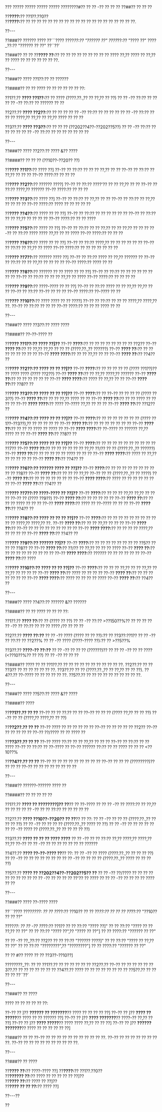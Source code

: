 ??? ????? ????? ????? ????? ????????#?? ?? ?? -?? ?? ?? ??
??##?? ?? ?? ??

??**????:**?? ??1??.??0??  
??**????:**?? ?? ?? ?? ?? ?? ?? ?? ?? ?? ?? ?? ?? ?? ?? ?? ?? ?? ?? ?? ??.

??---

??###?? ?????? ????
??```????
????_??:?? "?????? ??"
????_??:?? "???? ??"
????_??:?? "?????? ?? ??"
??``??`

??###?? ?? ??
??**???? ??:**?? ?? ?? ?? ?? ?? ?? ?? ?? ?? ???? ??,?? ???? ?? ??,?? ?? ???? ?? ?? ?? ?? ?? ?? ??.

??---

??###?? ???? ??1??:?? ?? ??????

??####?? ?? ??
???? ?? ?? ?? ?? ?? ?? ??:

??1??.?? **???? ??1??:**?? ?? ???? (????.??.,?? ?? ??,?? ?? ??)
??  ?? -?? ??:?? ?? ??
??  ?? -?? ??:?? ?? ?????? ?? ??

??2??.?? **???? ??2??:**?? ?? ?? ??
??  ?? -?? ??:?? ?? ?? ?? ??
??  ?? -?? ??:?? ?? ?? ?? ????,?? ??,?? ?? ??,?? ???? ?? ?? ??

??3??.?? **???? ??3??:**?? ?? ?? ?? (??202??4??-??202??5??)
??  ?? -?? ??:?? ?? ?? ?? ??
??  ?? -?? ??:?? ?? ?? ?? ?? ?? ?? ??

??---

??###?? ???? ??2??:?? ???? &?? ????

??####?? ?? ?? ?? (??10??-??20?? ??)

??**???? ??1??:**?? ???? ??]
??-?? ?? ??:?? ?? ?? ?? ??,?? ?? ??
??-?? ?? ??:?? ?? ??,?? ?? ?? ??
??-?? ????:?? ?? ?? ??

??**???? ??2??:**?? ?????? ????]
??-?? ?? ??:?? ????'?? ?? ?? ??,?? ?? ??
??-?? ?? ??:?? ????,?? ??????
??-?? ????:?? ?? ?? ??

??**???? ??3??:**?? ???? ??]
??-?? ?? ??:?? ?? ??,?? ?? ??
??-?? ?? ??:?? ?? ??,?? ?? ?? ?? ??
??-?? ????:?? ???? ?? ?? ?? ?? ??

??**???? ??4??:**?? ???? ?? ?? ??]
??-?? ?? ??:?? ?? ?? ?? ?? ?? ??
??-?? ?? ??:?? ?? ?? ??,?? ?? ?? ?? ??
??-?? ????:?? ?? ?? ????

??**???? ??5??:**?? ???? ?? ??]
??-?? ?? ??:?? ?? ?? ??.?? ?? ?? ??.?? ?? ?? ??
??-?? ?? ??:?? ???? ???? ??,?? ?? ?? ????
??-?? ????:?? ?? ?? ??

??**???? ??6??:**?? ???? ?? ?? ??]
??-?? ?? ??:?? ????,?? ?? ?? ?? ?? ?? ??
??-?? ?? ??:?? ?? ??,?? ?? ????
??-?? ????:?? ?? ?? ?? ?? ?? ?? ??

??**???? ??7??:**?? ?????? ???? ??]
??-?? ?? ??:?? ???? ?? ??,?? ?????? ??
??-?? ?? ??:?? ?? ?? ??,?? ?? ?? ?? ??
??-?? ????:?? ???? ?? ??

??**???? ??8??:**?? ?????? ?? ?? ???? ?? ?? ??]
??-?? ?? ??:?? ?? ?? ?? ?? ?? ?? ?? ??
??-?? ?? ??:?? ?? ?? ?? ??,?? ?? ????
??-?? ????:?? ?? ?? ?? ??

??**???? ??9??:**?? ????-???? ?? ?? ??]
??-?? ?? ??:?? ???? ?? ?? ??,?? ??,?? ?? ??
??-?? ?? ??:?? ??-?? ?? ?? ??
??-?? ????:?? ??-???? ?? ??

??**???? ??10??:**?? ???? ???? ?? ?? ????]
??-?? ?? ??:?? ?? ?? ?? ????,?? ????,?? ??.
??-?? ?? ??:?? ?? ?? ??
??-?? ????:?? ?? ?? ?? ???? ?? ??

??---

??###?? ???? ??3??:?? ???? ????

??####?? ??-??-???? ??

??**???? ??1??:?? ???? ??]??**
??-?? **????:**?? ?? ?? ?? ?? ?? ?? ?? ?? ??2??
??-?? **???? ??:**?? ?? ??,?? ??,?? ?? ?? ?? (????.??.,?? ??????)
??-?? **???? ??:**?? ?? ?? ?? ?? ?? ?? ?? ??
??-?? **???? ????:**?? ?? ?? ??,?? ?? ??
??-?? **???? ??:**?? ??4?? ??

??**???? ??2??:?? ???? ?? ?? ??]??**
??-?? **????:**?? ?? ?? ?? ?? ?? (???? ??1??)?? ?? ???? ???? (???? ??2??)
??-?? **???? ??:**?? ?? ??,?? ????,?? ??????
??-?? **???? ??:**?? ?? ?? ?? ?? ?? ??
??-?? **???? ????:**?? ???? ?? ??,?? ?? ??
??-?? **???? ??:**?? ??8?? ??

??**???? ??3??:?? ???? ?? ?? ??]??**
??-?? **????:**?? ?? ??-?? ?? ?? ?? ?? (???? ??3??)
??-?? **???? ??:**?? ?? ?? ??,?? ???? ?? ??
??-?? **???? ??:**?? ?? ?? ???? ?? ?? ?? ??
??-?? **???? ????:**?? ???? ??-???? ??,?? ?? ?? ??
??-?? **???? ??:**?? ??12?? ??

??**???? ??4??:?? ???? ?? ?? ??]??**
??-?? **????:**?? ?? ?? ?? ?? ?? ?? ?? (???? ??1??-??3??),?? ?? ?? ?? ?? ??
??-?? **???? ??:**?? ?? ?? ?? ?? ?? ?? ??
??-?? **???? ??:**?? ?? ?? ?? ???? ?? ???? ??
??-?? **???? ????:**?? ??-???? ?? ?????? ??,?? ???? ?? ??
??-?? **???? ??:**?? ??8?? ??

??**???? ??5??:?? ???? ?? ?? ??]??**
??-?? **????:**?? ?? ?? ?? ?? ?? ?? ?? ?? ?? ?? ??7??
??-?? **???? ??:**?? ?? ?? ?? ?? ?? ?? ??,?? ??/?? ?? ?? (????.??.,?? ??????)
??-?? **???? ??:**?? ?? ?? ?? ?? ?? ???? ?? ?? ??
??-?? **???? ????:**?? ???? ?? ??,?? ?? ?? ?? ?? ??
??-?? **???? ??:**?? ??4?? ??

??**???? ??6??:?? ?????? ???? ?? ??]??**
??-?? **????:**?? ?? ?? ?? ?? ?? ?? ?? ?? ?? ?? ??8??
??-?? **???? ??:**?? ?? ?? ?? ??,?? ??-?? ?? ?? (????.??.,?? ?? ????)
??-?? **???? ??:**?? ?? ?? ?? ?? ?? ?? ??
??-?? **???? ????:**?? ???? ?? ?? ?? ?? ?? ?? ??
??-?? **???? ??:**?? ??4?? ??

??**???? ??7??:?? ????-???? ?? ??]??**
??-?? **????:**?? ?? ?? ?? ??,?? ??,?? ?? ?? ?? ??-?? ?? (???? ??9??)
??-?? **???? ??:**?? ?? ?? ?? ?? ??
??-?? **???? ??:**?? ?? ?? ?? ???? ?? ?? ??
??-?? **???? ????:**?? ???? ?? ??-???? ?? ?? ??
??-?? **???? ??:**?? ??4?? ??

??**???? ??8??:?? ???? ?? ?? ?? ??]??**
??-?? **????:**?? ?? ?? ?? ?? ?? ?? ?? ?? ?? ?? ?? ????,?? ????,?? ??.
??-?? **???? ??:**?? ?? ?? ??,?? ?? ?? ??
??-?? **???? ??:**?? ??-?? ?? ?? ?? ?? ?? ?? ?? ?? ??
??-?? **???? ????:**?? ?? ?? ?? ?? ????,?? ?? ?? ?? ??
??-?? **???? ??:**?? ??4?? ??

??**???? ??9??:?? ?????? ??]??**
??-?? **????:**?? ?? ?? ?? ?? ?? ?? ?? ?? ??5?? ?? ?? ?? ??8?? ??
??-?? **???? ??:**?? ??/?? ?? ??,?? ?? ?? ?? ????
??-?? **???? ??:**?? ?? ?? ?? ?? ?? ?? ?? ?? ??
??-?? **???? ????:**?? ?????? ?? ?? ?? ?? ?? ??
??-?? **???? ??:**?? ????

??**???? ??10??:?? ???? ?? ?? ??]??**
??-?? **????:**?? ?? ?? ?? ??,?? ?? ?? ??,?? ?? ??,?? ?? ?? ?? ??
??-?? **???? ??:**?? ???? ?? ?? ?? ??
??-?? **???? ??:**?? ?? ?? ?? ?? ?? ?? ??
??-?? **???? ????:**?? ???? ?? ?? ?? ?? ????
??-?? **???? ??:**?? ??4?? ??

??---

??###?? ???? ??4??:?? ?????? &?? ??????

??####?? ?? ??
???? ?? ?? ?? ??:

??1??.?? **???? ??:**?? ?? (???? ?? ??)
??  ?? -?? ??:?? >??150??%?? ?? ?? ??
??  ?? -?? ?? ??:?? ?? ?? ?? ???? /?? ?? ?? ??

??2??.?? **???? ??:??**
??  ?? -?? ???? (???? ?? ?? ??):?? ?? ??3??:??1??
??  ?? -?? ?? ??:?? ?? ??2??%
??  ?? -?? ???? (????-???? ??):?? ?? >??5??%

??3??.?? **????-?? ??:??**
??  ?? -?? ?? ?? ?? (??????)?? ??
??  ?? -?? ?? ?? ???? (<??10??%?? ?? ??)
??  ?? -?? ?? ?? ??

??####?? ???? ?? ??
??1??.?? ?? ?? ?? ?? ?? ?? ?? ?? ?? ?? ??.
??2??.?? ?? ?? ??3?? ?? ?? ?? ?? ?? ?? ??.
??3??.?? ?? ?? (????.??.,?? ?? ??,?? ?? ?? ??).
??4??.?? ??-???? ?? ?? ?? ?? ?? ??.
??5??.?? ?? ?? ?? ?? ?? ?? ?? ?? ?? ??.

??---

??###?? ???? ??5??:?? ???? &?? ????

??####?? ????

??**??1??.?? ?? ??**
??-?? ?? ?? ??.?? ?? ??
??-?? ?? ?? ?? (???? ??,?? ?? ?? ??)
??-?? ?? ?? (????,?? ????,?? ?? ??)

??**??2??.?? ?? ??**
??-?? ???? ?? ?? ?? ?? ?? ??
??-?? ?? ?? ?? ?? ?? ??2??
??-?? ?? ?? ?? ?? ??
??-?? ??/???? ?? ?? ???? ??

??**??3??.?? ?? ??**
??-?? ???? ??:?? ?? ?? ??,?? ?? ?? ??
??-?? ?? ??:?? ?? ?? ????
??-?? ?? ??:?? ?? ??-???? ??
??-?? ?????? ??:?? ?? ?? ???? ?? ?? ?? <??10??%

??**??4??.?? ?? ??**
??-?? ?? ?? ?? ?? ?? ?? ?? ?? ??
??-?? ?? ?? ?? (????????)?? ?? ?? ??
??-?? ?? ?? ?? ?? ?? ?? ?? ??

??---

??###?? ??????-?????? ???? ??

??####?? ?? ?? ?? ?? ??

??1??.?? **???? ?? ????????]?? ??**?? ?? ??-???? ??
??  ?? -?? ?? ????:?? ?? ??,?? ?? ?? ??
??  ?? -?? ?? ?? ??:?? ?? ?? ?? ?? ??

??2??.?? **???? ??10??-??20?? ?? ??**?? ?? ??:
??  ?? -?? ?? ?? ?? (????.??.,?? ?? ?? ?? ??)
??  ?? -?? ?? ?? ?? ?? (????.??.,?? ???? ?? ??)
??  ?? -?? ?? ?? ?? ?? ??
??  ?? -?? ???? ?? (????.??.,?? ?? ?? ?? ?? ??)

??3??.?? **???? ?? ?? ?? ???? ????**
??  ?? -?? ?? ?? ??:?? ??,?? ????,?? ????,?? ??,?? ??-??
??  ?? -?? ?? ?? ?? ?? ?? ?? ?? ??????

??4??.?? **???? ??-??-???? ??**?? ??:
??  ?? -?? ?? ???? (????.??.,?? ?? ?? ?? ??)
??  ?? -?? ?? ?? ?? ?? ?? ?? ??
??  ?? -?? ?? ?? ?? ?? (????.??.,?? ???? ?? ?? ?? ??)

??5??.?? **???? ?? ??202??4??-??202??5?? ??**
??  ?? -?? ??/???? ?? ?? ?? ?? ?? ?? ?? ?? ??
??  ?? -?? ?? ?? ?? ?? ??'?? ?? ???? ??
??  ?? -?? ?? ?? ?? ?? ???? ?? ??

??---

??###?? ???? ??-???? ????

??```????
????_????:
?? ?? ??_??:?? ??10??
?? ?? ??_??:?? ??
?? ?? ??_??:?? "??10?? ?? ?? ??"

????_??:
?? ?? -?? ??_??:?? ??1??
??   ?? ??:?? "???? ??]"
??   ?? ??:?? "???? ?? ?? ??,?? ?? ??"
??   ?? ??:?? "???? ??",?? "???? ?? ??"]
??   ?? ????:?? "?????? ?? ??"

?? ?? -?? ??_??:?? ??2??
??   ?? ??:?? "?????? ????]"
??   ?? ??:?? "???? ?? ??,?? ?? ??"
??   ?? ??:?? "????????",?? "????????"]
??   ?? ????:?? "?????? ?? ??"

?? ?? #?? ???? ?? ?? ??3??-??10??]

????????_??:
?? ?? ??1??.?? ?? ?? ?? ??
?? ?? ??2??.?? ??-?? ?? ?? ??
?? ?? ??3??.?? ?? ?? ?? ?? ??
?? ?? ??4??.?? ???? ?? ?? ?? ?? ?? ??
?? ?? ??5??.?? ?? ?? ?? ??
??``??`

??---

??###?? ?? ????

???? ?? ?? ?? ?? ?? ??:

??-?? ?? ]?? **?????? ?? ???????**?? ???? ?? ?? ?? ?? ??]
??-?? ?? ]?? **???? ?? ?????**?? ???? ?? ?? ?????? ??]
??-?? ?? ]?? **???? ???????**?? ????-?? ??,?? ?? ??]
??-?? ?? ]?? **???? ?????**?? ???? ???? ??,?? ?? ?? ??]
??-?? ?? ]?? **?????? ???????**?? ???? ?? ?? ?? ?? ?? ??]

??###?? ?? ??
??-?? ?? ?? ?? ?? ?? ?? ?? ?? ?? ?? ??.
??-?? ?? ?? ?? ?? ?? ?? ?? ??.
??-?? ?? ?? ?? ?? ?? ?? ?? ?? ?? ??.

??---

??###?? ?? ????

??**???? ??:**?? ????-???? ??]
??**????:**?? ??1??.??0??  
??**?????? ??:**?? ???? ?? ?? ?? ?? ?? ??]??  
??**???? ??:**?? ???? ?? ??]??  
??**???? ?? ?? ??:**?? ???? ??]

??---??

??